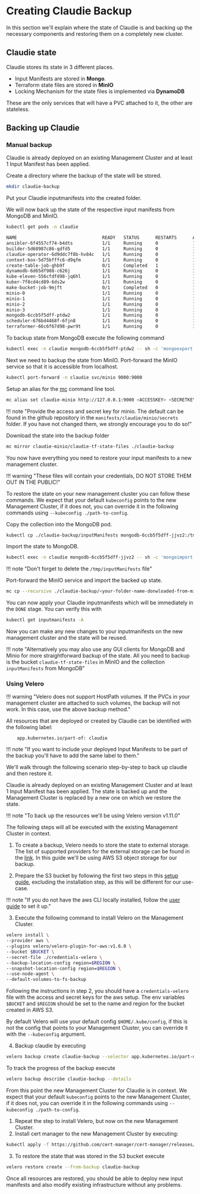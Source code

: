 # Creating Claudie Backup

In this section we'll explain where the state of Claudie is and
backing up the necessary components and restoring them on a completely
new cluster.

## Claudie state

Claudie stores its state in 3 different places. 

-   Input Manifests are stored in <b>Mongo</b>.
-   Terraform state files are stored in <b>MinIO</b>
-   Locking Mechanism for the state files is implemented via <b>DynamoDB</b>

These are the only services that will have a PVC attached to it, the other are stateless.

## Backing up Claudie

### Manual backup

Claudie is already deployed on an existing Management Cluster and at least 1 Input Manifest has been applied.

Create a directory where the backup of the state will be stored.

```bash
mkdir claudie-backup
```

Put your Claudie inputmanifests into the created folder.

We will now back up the state of the respective input manifests from MongoDB and MinIO.

```bash
kubectl get pods -n claudie

NAME                                READY   STATUS      RESTARTS      AGE
ansibler-6f4557cf74-b4dts           1/1     Running     0             18m
builder-5d68987c86-qdfd5            1/1     Running     0             18m
claudie-operator-6d9ddc7f8b-hv84c   1/1     Running     0             18m
context-box-5d75bfffc6-d9qfm        1/1     Running     0             18m
create-table-job-ghb9f              0/1     Completed   1             18m
dynamodb-6d65df988-c626j            1/1     Running     0             18m
kube-eleven-556cfdfd98-jq6hl        1/1     Running     0             18m
kuber-7f8cd4cd89-6ds2w              1/1     Running     0             18m
make-bucket-job-9mjft               0/1     Completed   0             18m
minio-0                             1/1     Running     0             18m
minio-1                             1/1     Running     0             18m
minio-2                             1/1     Running     0             18m
minio-3                             1/1     Running     0             18m
mongodb-6ccb5f5dff-ptdw2            1/1     Running     0             18m
scheduler-676bd4468f-6fjn8          1/1     Running     0             18m
terraformer-66c6f67d98-pwr9t        1/1     Running     0             18m
```

To backup state from MongoDB execute the following command

```bash
kubectl exec -n claudie mongodb-6ccb5f5dff-ptdw2 -- sh -c 'mongoexport --uri=mongodb://$MONGO_INITDB_ROOT_USERNAME:$MONGO_INITDB_ROOT_PASSWORD@localhost:27017/claudie -c inputManifests --authenticationDatabase admin' > claudie-backup/inputManifests
```

Next we need to backup the state from MinIO. Port-forward the MinIO service so that it is accessible from localhost.

```bash
kubectl port-forward -n claudie svc/minio 9000:9000
```

Setup an alias for the [mc](https://min.io/docs/minio/linux/reference/minio-mc.html) command line tool.

```bash
mc alias set claudie-minio http://127.0.0.1:9000 <ACCESSKEY> <SECRETKEY>
```

!!! note "Provide the access and secret key for minio. The default can be found in the github repository in the `manifests/claudie/minio/secrets` folder. If you have not changed them, we strongly encourage you to do so!"

Download the state into the backup folder

```bash
mc mirror claudie-minio/claudie-tf-state-files ./claudie-backup
```

You now have everything you need to restore your input manifests to a new management cluster.

!!! warning "These files will contain your credentials, DO NOT STORE THEM OUT IN THE PUBLIC!"

To restore the state on your new management cluster you can follow these commands. We expect that your default `kubeconfig` points to the new Management Cluster, if it does not, you can override it in the following commands using `--kubeconfig ./path-to-config`.

Copy the collection into the MongoDB pod.

```bash
kubectl cp ./claudie-backup/inputManifests mongodb-6ccb5f5dff-jjvz2:/tmp/inputManifests -n claudie
```

Import the state to MongoDB.

```bash
kubectl exec -n claudie mongodb-6ccb5f5dff-jjvz2 -- sh -c 'mongoimport --uri=mongodb://$MONGO_INITDB_ROOT_USERNAME:$MONGO_INITDB_ROOT_PASSWORD@localhost:27017/claudie -c inputManifests --authenticationDatabase admin --file /tmp/inputManifests'
```

!!! note "Don't forget to delete the `/tmp/inputManifests` file"

Port-forward the MinIO service and import the backed up state.

```bash
mc cp --recursive ./claudie-backup/<your-folder-name-donwloaded-from-minio> claudie-minio/claudie-tf-state-files
```

You can now apply your Claudie inputmanifests which will be immediately in the `DONE` stage. You can verify this with

```bash
kubectl get inputmanifests -A
```

Now you can make any new changes to your inputmanifests on the new management cluster and the state will be reused.

!!! note "Alternatively you may also use any GUI clients for MongoDB and Minio for more straightforward backup of the state. All you need to backup is the bucket `claudie-tf-state-files` in MinIO and the collection `inputManifests` from MongoDB"


### Using Velero

!!! warning "Velero does not support HostPath volumes. If the PVCs in your management cluster are attached to such volumes, the backup will not work. In this case, use the above backup method."

All resources that are deployed or created by Claudie can be identified with the following label:

```
    app.kubernetes.io/part-of: claudie
```

!!! note "If you want to include your deployed Input Manifests to be part of the backup you'll have to add the same label to them."

We'll walk through the following scenario step-by-step to back up claudie and then restore it. 

Claudie is already deployed on an existing Management Cluster and at least 1 Input Manifest has been applied. The state
is backed up and the Management Cluster is replaced by a new one on which we restore the state.

!!! note "To back up the resources we'll be using Velero version v1.11.0"

The following steps will all be executed with the existing Management Cluster in context.

1. To create a backup, Velero needs to store the state to external storage. The list of supported
   providers for the external storage can be found in the [link](https://velero.io/docs/v1.11/supported-providers/).
   In this guide we'll be using AWS S3 object storage for our backup.

   
2. Prepare the S3 bucket by following the first two steps in this [setup guide](https://github.com/vmware-tanzu/velero-plugin-for-aws#setup), excluding the installation step, as this will be different for our use-case.


!!! note "If you do not have the aws CLI locally installed, follow the [user guide](https://docs.aws.amazon.com/cli/latest/userguide/cli-chap-welcome.html) to set it up."

3. Execute the following command to install Velero on the Management Cluster.
```bash 
velero install \
--provider aws \
--plugins velero/velero-plugin-for-aws:v1.6.0 \
--bucket $BUCKET \
--secret-file ./credentials-velero \
--backup-location-config region=$REGION \
--snapshot-location-config region=$REGION \
--use-node-agent \
--default-volumes-to-fs-backup
```

Following the instructions in step 2, you should have a `credentials-velero` file with the access and secret keys for the aws setup. The env variables `$BUCKET` and `$REGION` should be set to the name and region for the bucket created in AWS S3.

By default Velero will use your default config `$HOME/.kube/config`, if this is not the config that points to your Management Cluster, you can override it with the `--kubeconfig` argument.

4. Backup claudie by executing
```bash
velero backup create claudie-backup --selector app.kubernetes.io/part-of=claudie
```

To track the progress of the backup execute
```bash
velero backup describe claudie-backup --details
```

From this point the new Management Cluster for Claudie is in context.
We expect that your default `kubeconfig` points to the new Management Cluster, if it does not, you can override it in the following commands using `--kubeconfig ./path-to-config`.

1. Repeat the step to install Velero, but now on the new Management Cluster.
2. Install cert manager to the new Management Cluster by executing:
```bash
kubectl apply -f https://github.com/cert-manager/cert-manager/releases/download/v1.12.0/cert-manager.yaml
```
3. To restore the state that was stored in the S3 bucket execute
```bash
velero restore create --from-backup claudie-backup
```

Once all resources are restored, you should be able to deploy new input manifests and also modify existing infrastructure  without any problems.
